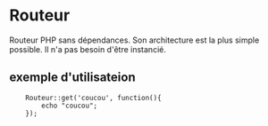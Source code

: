 # Routeur

Routeur PHP sans dépendances.
Son architecture est la plus simple possible.
Il n'a pas besoin d'être instancié.

## exemple d'utilisateion

```
	Routeur::get('coucou', function(){
		echo "coucou";
	});
```
